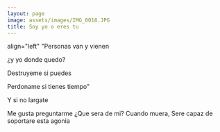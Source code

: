 ```yaml
---
layout: page
image: assets/images/IMG_0018.JPG
title: Soy yo o eres tu
---
```


align="left" "Personas van y vienen

¿y yo donde quedo?

Destruyeme si puedes

Perdoname si tienes tiempo"

Y si no largate

Me gusta preguntarme
¿Que sera de mi?
Cuando muera,
Sere capaz de soportare esta agonia
